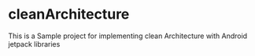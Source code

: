 # cleanArchitecture
This is a Sample project for implementing clean Architecture with Android jetpack libraries

